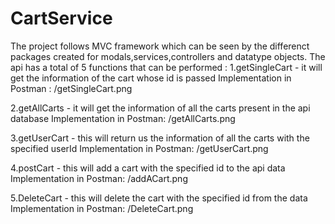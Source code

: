 # CartService
The project follows MVC framework which can be seen by the differenct packages created for modals,services,controllers and datatype objects.
The api has a total of 5 functions that can be performed :
1.getSingleCart - it will get the information of the cart whose id is passed
    Implementation in Postman :
    /getSingleCart.png
        
2.getAllCarts - it will get the information of all the carts present in the api database 
    Implementation in Postman:
    /getAllCarts.png

3.getUserCart - this will return us the information of all the carts with the specified userId
    Implementation in Postman:
    /getUserCart.png

4.postCart - this will add a cart with the specified id  to the api data 
    Implementation in Postman:
    /addACart.png

5.DeleteCart - this will delete the cart with the specified id from the data
    Implementation in Postman:
    /DeleteCart.png
    